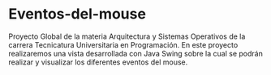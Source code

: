 # Eventos-del-mouse
Proyecto Global de la materia Arquitectura y Sistemas Operativos de la carrera Tecnicatura Universitaria en Programación. En este proyecto realizaremos una vista desarrollada con Java Swing sobre la cual se podrán realizar y visualizar los diferentes eventos del mouse.
